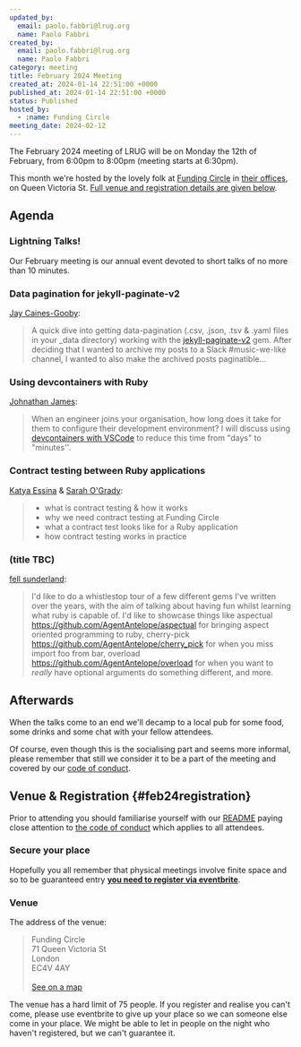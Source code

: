 ```yaml
---
updated_by:
  email: paolo.fabbri@lrug.org
  name: Paolo Fabbri
created_by:
  email: paolo.fabbri@lrug.org
  name: Paolo Fabbri
category: meeting
title: February 2024 Meeting
created_at: 2024-01-14 22:51:00 +0000
published_at: 2024-01-14 22:51:00 +0000
status: Published
hosted_by:
  - :name: Funding Circle
meeting_date: 2024-02-12
---
```


The February 2024 meeting of LRUG will be on Monday the 12th of
February, from 6:00pm to 8:00pm (meeting starts at 6:30pm).

This month we're hosted by the lovely folk at [Funding
Circle](https://fundingcircle.com) in [their offices][fc-venue], on Queen
Victoria St. [Full venue and registration details are given below](#feb24registration).

## Agenda

### Lightning Talks!

Our February meeting is our annual event devoted to short talks of no more
than 10 minutes.

### Data pagination for jekyll-paginate-v2

[Jay Caines-Gooby](https://jay.gooby.org):

> A quick dive into getting data-pagination (.csv, .json, .tsv
> & .yaml files in your _data directory) working with the [jekyll-paginate-v2](https://github.com/sverrirs/jekyll-paginate-v2)
> gem. After deciding that I wanted to archive my posts to a Slack
> #music-we-like channel, I wanted to also make the archived posts
> paginatible...

### Using devcontainers with Ruby

[Johnathan James]():

> When an engineer joins your organisation, how long does it take for
> them to configure their development environment? I will discuss using
> [devcontainers with VSCode](https://code.visualstudio.com/docs/devcontainers/containers) to reduce this time from "days" to
> "minutes''.

### Contract testing between Ruby applications

[Katya Essina]() & [Sarah O'Grady]():

> - what is contract testing & how it works
> - why we need contract testing at Funding Circle
> - what a contract test looks like for a Ruby application
> - how contract testing works in practice

### (title TBC)

[fell sunderland]():

> I'd like to do a whistlestop tour of a few different gems I've written over
> the years, with the aim of talking about having fun whilst learning what
> ruby is capable of. I'd like to showcase things like aspectual
> <https://github.com/AgentAntelope/aspectual> for bringing aspect oriented
> programming to ruby, cherry-pick
> <https://github.com/AgentAntelope/cherry_pick> for when you miss import foo
> from bar, overload <https://github.com/AgentAntelope/overload> for when you
> want to *really* have optional arguments do something different, and more.

## Afterwards

When the talks come to an end we'll decamp to a local pub for some food, some
drinks and some chat with your fellow attendees.

Of course, even though this is the socialising part and seems more
informal, please remember that still we consider it to be a part of the
meeting and covered by our [code of conduct](http://readme.lrug.org/#code-of-conduct).

## Venue & Registration {#feb24registration}

Prior to attending you should familiarise yourself with our
[README](http://readme.lrug.org/) paying close attention to [the code of
conduct](http://readme.lrug.org/#code-of-conduct) which applies to all
attendees.

### Secure your place

Hopefully you all remember that physical meetings involve finite space and so to be guaranteed entry **[you need to register via eventbrite][february2024-eventbrite]**.

### Venue

The address of the venue:

> Funding Circle<br/>71 Queen Victoria St<br/>London<br/>EC4V 4AY<br/><br/>[See on a map][fc-venue]

The venue has a hard limit of 75 people.  If you register and realise you
can't come, please use eventbrite to give up your place so we can someone
else come in your place.  We might be able to let in people on the night
who haven't registered, but we can't guarantee it.

[fc-venue]: https://goo.gl/maps/gVwnprtjhNKoK2AJ8
[february2024-eventbrite]: https://www.eventbrite.com/e/london-ruby-user-group-february-2024-meeting-tickets-699978242767
